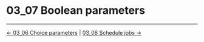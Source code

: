 # 03_07 Boolean parameters

<!-- FooterStart -->
---
[← 03_06 Choice parameters](../03_06_choice_parameters/README.md) | [03_08 Schedule jobs →](../03_08_schedule_jobs/README.md)
<!-- FooterEnd -->
